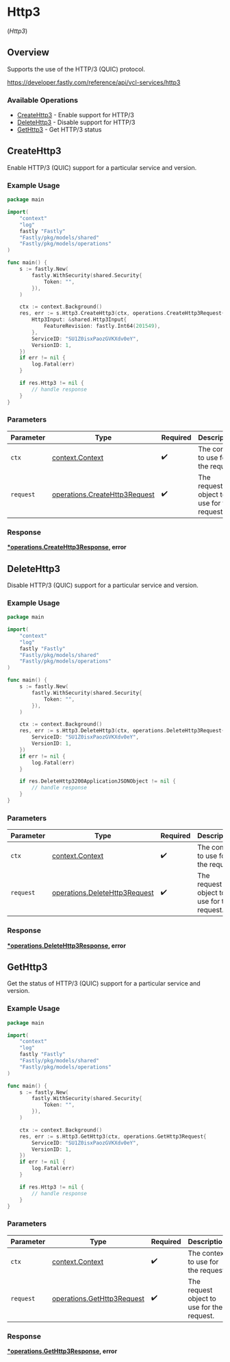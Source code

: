 # Http3
(*Http3*)

## Overview

Supports the use of the HTTP/3 (QUIC) protocol.

<https://developer.fastly.com/reference/api/vcl-services/http3>
### Available Operations

* [CreateHttp3](#createhttp3) - Enable support for HTTP/3
* [DeleteHttp3](#deletehttp3) - Disable support for HTTP/3
* [GetHttp3](#gethttp3) - Get HTTP/3 status

## CreateHttp3

Enable HTTP/3 (QUIC) support for a particular service and version.

### Example Usage

```go
package main

import(
	"context"
	"log"
	fastly "Fastly"
	"Fastly/pkg/models/shared"
	"Fastly/pkg/models/operations"
)

func main() {
    s := fastly.New(
        fastly.WithSecurity(shared.Security{
            Token: "",
        }),
    )

    ctx := context.Background()
    res, err := s.Http3.CreateHttp3(ctx, operations.CreateHttp3Request{
        Http3Input: &shared.Http3Input{
            FeatureRevision: fastly.Int64(201549),
        },
        ServiceID: "SU1Z0isxPaozGVKXdv0eY",
        VersionID: 1,
    })
    if err != nil {
        log.Fatal(err)
    }

    if res.Http3 != nil {
        // handle response
    }
}
```

### Parameters

| Parameter                                                                      | Type                                                                           | Required                                                                       | Description                                                                    |
| ------------------------------------------------------------------------------ | ------------------------------------------------------------------------------ | ------------------------------------------------------------------------------ | ------------------------------------------------------------------------------ |
| `ctx`                                                                          | [context.Context](https://pkg.go.dev/context#Context)                          | :heavy_check_mark:                                                             | The context to use for the request.                                            |
| `request`                                                                      | [operations.CreateHttp3Request](../../models/operations/createhttp3request.md) | :heavy_check_mark:                                                             | The request object to use for the request.                                     |


### Response

**[*operations.CreateHttp3Response](../../models/operations/createhttp3response.md), error**


## DeleteHttp3

Disable HTTP/3 (QUIC) support for a particular service and version.

### Example Usage

```go
package main

import(
	"context"
	"log"
	fastly "Fastly"
	"Fastly/pkg/models/shared"
	"Fastly/pkg/models/operations"
)

func main() {
    s := fastly.New(
        fastly.WithSecurity(shared.Security{
            Token: "",
        }),
    )

    ctx := context.Background()
    res, err := s.Http3.DeleteHttp3(ctx, operations.DeleteHttp3Request{
        ServiceID: "SU1Z0isxPaozGVKXdv0eY",
        VersionID: 1,
    })
    if err != nil {
        log.Fatal(err)
    }

    if res.DeleteHttp3200ApplicationJSONObject != nil {
        // handle response
    }
}
```

### Parameters

| Parameter                                                                      | Type                                                                           | Required                                                                       | Description                                                                    |
| ------------------------------------------------------------------------------ | ------------------------------------------------------------------------------ | ------------------------------------------------------------------------------ | ------------------------------------------------------------------------------ |
| `ctx`                                                                          | [context.Context](https://pkg.go.dev/context#Context)                          | :heavy_check_mark:                                                             | The context to use for the request.                                            |
| `request`                                                                      | [operations.DeleteHttp3Request](../../models/operations/deletehttp3request.md) | :heavy_check_mark:                                                             | The request object to use for the request.                                     |


### Response

**[*operations.DeleteHttp3Response](../../models/operations/deletehttp3response.md), error**


## GetHttp3

Get the status of HTTP/3 (QUIC) support for a particular service and version.

### Example Usage

```go
package main

import(
	"context"
	"log"
	fastly "Fastly"
	"Fastly/pkg/models/shared"
	"Fastly/pkg/models/operations"
)

func main() {
    s := fastly.New(
        fastly.WithSecurity(shared.Security{
            Token: "",
        }),
    )

    ctx := context.Background()
    res, err := s.Http3.GetHttp3(ctx, operations.GetHttp3Request{
        ServiceID: "SU1Z0isxPaozGVKXdv0eY",
        VersionID: 1,
    })
    if err != nil {
        log.Fatal(err)
    }

    if res.Http3 != nil {
        // handle response
    }
}
```

### Parameters

| Parameter                                                                | Type                                                                     | Required                                                                 | Description                                                              |
| ------------------------------------------------------------------------ | ------------------------------------------------------------------------ | ------------------------------------------------------------------------ | ------------------------------------------------------------------------ |
| `ctx`                                                                    | [context.Context](https://pkg.go.dev/context#Context)                    | :heavy_check_mark:                                                       | The context to use for the request.                                      |
| `request`                                                                | [operations.GetHttp3Request](../../models/operations/gethttp3request.md) | :heavy_check_mark:                                                       | The request object to use for the request.                               |


### Response

**[*operations.GetHttp3Response](../../models/operations/gethttp3response.md), error**

